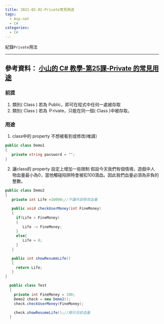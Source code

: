 ```yaml
---
title: 2021-02-02-Private常見用途
tags:
  - Asp.net
  - C#
categories:
  - C#
---
```

紀錄`Private`用法
<!-- more -->
---
參考資料：
[小山的 C# 教學-第25課-Private 的常見用途](https://www.youtube.com/watch?v=Js8AmCoecIo&list=PLbXghSoQcLZtWqTA8q1NsByVpINoROHHe&index=27)
---
### 前提
1. 類別( Class ) 若為 Public，即可在程式中任何一處被存取
2. 類別( Class ) 若為 Ｐrivate，只能在同一個( Class )中被存取。

### 用途
1. class中的 property 不想被看到或修改(唯讀）
```C#
public class Demo1
{
   private string password = "";
}
```


2. 讓class的 property 設定上增加一些限制 
假設今天我們有個情境，遊戲中人物血量最小為0，當他觸碰陷阱時會被扣100滴血。因此我們血量必須為非負的整數。
```C#
public class Demo2
{
   private int Life =10000;//不讓外部修改血量

   public void checkUserMoney(int FineMoney)
   {
     if(Life > FineMoney)
     {
        Life -= FineMoney;
     }
     else{
        Life = 0;
     }
   }

   public int showResumeLife()
   {
     return Life;
   }
}

  public class Test
  {
    private int FineMoney = 100;
    Demo2 check = new Demo2();
    check.checkUserMoney(FineMoney);

    check.showResumeLife();//顯示目前血量
  }

```
